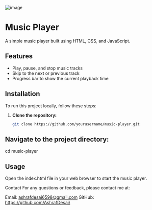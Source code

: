 ![image](https://github.com/AshrafDesai/MusicPlayer/assets/132386307/b4015eb0-c1e5-47d0-a618-1fef044738bc)

# Music Player

A simple music player built using HTML, CSS, and JavaScript.

## Features

- Play, pause, and stop music tracks
- Skip to the next or previous track
- Progress bar to show the current playback time

## Installation

To run this project locally, follow these steps:

1. **Clone the repository:**
   ```bash
   git clone https://github.com/yourusername/music-player.git

## Navigate to the project directory:
 
cd music-player

## Usage

Open the index.html file in your web browser to start the music player.

Contact
For any questions or feedback, please contact me at:

Email: ashrafdesai6598@gmail.com
GitHub: https://github.com/AshrafDesai/
